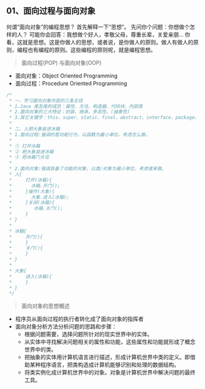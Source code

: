 ## 01、面向过程与面向对象

何谓“面向对象”的编程思想？ 首先解释一下“思想”。 先问你个问题：你想做个怎样的人？ 可能你会回答：我想做个好人，孝敬父母，尊重长辈，关爱亲朋… 你看，这就是思想。这是你做人的思想，或者说，是你做人的原则。做人有做人的原则，编程也有编程的原则。这些编程的原则呢，就是编程思想。

> 面向过程(POP) 与面向对象(OOP)

- 面向对象：Object Oriented Programming
- 面向过程：Procedure Oriented Programming

```java
/*
 * 一、学习面向对象内容的三条主线
 * 1.Java 类及类的成员：属性、方法、构造器、代码块、内部类
 * 2.面向对象的三大特征：封装、继承、多态性、(抽象性)
 * 3.其它关键字：this、super、static、final、abstract、interface、package、import 等
 * 
 * 二、人把大象装进冰箱
 * 1.面向过程:强调的是功能行为，以函数为最小单位，考虑怎么做。
 * 
 * ① 打开冰箱
 * ② 把大象装进冰箱
 * ③ 把冰箱门关住 
 * 
 * 2.面向对象:强调具备了功能的对象，以类/对象为最小单位，考虑谁来做。
 * 人{
 *     打开(冰箱){
 *       冰箱.开门();
 *     }操作(大象){
 *       大象.进入(冰箱);
 *     }关闭(冰箱){
 *        冰箱.关门();   
 *     }
 * }
 * 
 * 冰箱{
 *     开门(){
 *     }  
 *     关门(){
 *     }
 * }
 * 
 * 大象{
 *     进入(冰箱){
 *     }
 * }
 */
```

> 面向对象的思想概述

- 程序员从面向过程的执行者转化成了面向对象的指挥者
- 面向对象分析方法分析问题的思路和步骤：
  - 根据问题需要，选择问题所针对的现实世界中的实体。
  - 从实体中寻找解决问题相关的属性和功能，这些属性和功能就形成了概念世界中的类。
  - 把抽象的实体用计算机语言进行描述，形成计算机世界中类的定义。即借助某种程序语言，把类构造成计算机能够识别和处理的数据结构。
  - 将类实例化成计算机世界中的对象。对象是计算机世界中解决问题的最终工具。